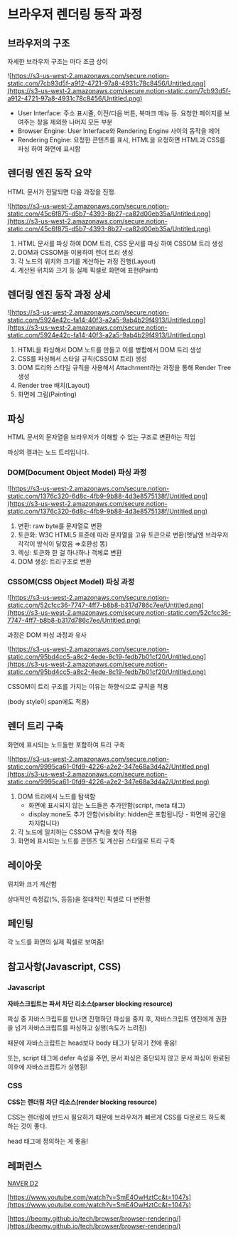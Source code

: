 # 브라우저 렌더링 동작 과정

## 브라우저의 구조

자세한 브라우저 구조는 마다 조금 상이

![https://s3-us-west-2.amazonaws.com/secure.notion-static.com/7cb93d5f-a912-4721-97a8-4931c78c8456/Untitled.png](https://s3-us-west-2.amazonaws.com/secure.notion-static.com/7cb93d5f-a912-4721-97a8-4931c78c8456/Untitled.png)

- User Interface: 주소 표시줄, 이전/다음 버튼, 북마크 메뉴 등. 요청한 페이지를 보여주는 창을 제외한 나머지 모든 부분
- Browser Engine: User Interface와 Rendering Engine 사이의 동작을 제어
- Rendering Engine: 요청한 콘텐츠를 표시, HTML을 요청하면 HTML과 CSS를 파싱 하여 화면에 표시함

## 렌더링 엔진 동작 요약

HTML 문서가 전달되면 다음 과정을 진행.

![https://s3-us-west-2.amazonaws.com/secure.notion-static.com/45c6f875-d5b7-4393-8b27-ca82d00eb35a/Untitled.png](https://s3-us-west-2.amazonaws.com/secure.notion-static.com/45c6f875-d5b7-4393-8b27-ca82d00eb35a/Untitled.png)

1. HTML 문서를 파싱 하여 DOM 트리, CSS 문서를 파싱 하여 CSSOM 트리 생성
2. DOM과 CSSOM을 이용하여 렌더 트리 생성
3. 각 노드의 위치와 크기를 계산하는 과정 진행(Layout)
4. 계산된 위치와 크기 등 실제 픽셀로 화면에 표현(Paint)

## 렌더링 엔진 동작 과정 상세

![https://s3-us-west-2.amazonaws.com/secure.notion-static.com/5924e42c-fa14-40f3-a2a5-9ab4b29f4913/Untitled.png](https://s3-us-west-2.amazonaws.com/secure.notion-static.com/5924e42c-fa14-40f3-a2a5-9ab4b29f4913/Untitled.png)

1. HTML을 파싱해서 DOM 노드를 만들고 이를 병합해서 DOM 트리 생성
2. CSS를 파싱해서 스타일 규칙(CSSOM 트리) 생성
3. DOM 트리와 스타일 규칙을 사용해서 Attachment라는 과정을 통해 Render Tree 생성
4. Render tree 배치(Layout)
5. 화면에 그림(Painting)

## 파싱

HTML 문서의 문자열을 브라우저가 이해할 수 있는 구조로 변환하는 작업

파싱의 결과는 노드 트리입니다.

### DOM(Document Object Model) 파싱 과정

![https://s3-us-west-2.amazonaws.com/secure.notion-static.com/1376c320-6d8c-4fb9-9b88-4d3e8575138f/Untitled.png](https://s3-us-west-2.amazonaws.com/secure.notion-static.com/1376c320-6d8c-4fb9-9b88-4d3e8575138f/Untitled.png)

1. 변환: raw byte를 문자열로 변환
2. 토큰화: W3C HTML5 표준에 따라 문자열을 고유 토큰으로 변환(엣날엔 브라우저 각각이 방식이 달랐음 ⇒호환성 똥)
3. 렉싱: 토큰화 한 걸 하나하나 객체로 변환
4. DOM 생성: 트리구조로 변환

### CSSOM(CSS Object Model) 파싱 과정

![https://s3-us-west-2.amazonaws.com/secure.notion-static.com/52cfcc36-7747-4ff7-b8b8-b317d786c7ee/Untitled.png](https://s3-us-west-2.amazonaws.com/secure.notion-static.com/52cfcc36-7747-4ff7-b8b8-b317d786c7ee/Untitled.png)

과정은 DOM 파싱 과정과 유사

![https://s3-us-west-2.amazonaws.com/secure.notion-static.com/95bd4cc5-a8c2-4ede-8c19-fedb7b01cf20/Untitled.png](https://s3-us-west-2.amazonaws.com/secure.notion-static.com/95bd4cc5-a8c2-4ede-8c19-fedb7b01cf20/Untitled.png)

CSSOM이 트리 구조를 가지는 이유는 하향식으로 규칙을 적용

(body style이 span에도 적용)

## 렌더 트리 구축

화면에 표시되는 노드들만 포함하여 트리 구축

![https://s3-us-west-2.amazonaws.com/secure.notion-static.com/9995ca61-0fd9-4226-a2e2-347e68a3d4a2/Untitled.png](https://s3-us-west-2.amazonaws.com/secure.notion-static.com/9995ca61-0fd9-4226-a2e2-347e68a3d4a2/Untitled.png)

1. DOM 트리에서 노드를 탐색함
   - 화면에 표시되지 않는 노드들은 추가안함(script, meta 태그)
   - display:none도 추가 안함(visibility: hidden은 포함됩니당 - 화면에 공간을 차지합니다)
2. 각 노드에 일치하는 CSSOM 규칙을 찾아 적용
3. 화면에 표시되는 노드를 콘텐츠 및 계산된 스타일로 트리 구축

## 레이아웃

위치와 크기 계산함

상대적인 측정값(%, 등등)을 절대적인 픽셀로 다 변환함

## 페인팅

각 노드를 화면의 실제 픽셀로 보여줌!

## 참고사항(Javascript, CSS)

### Javascript

**자바스크립트는 파서 차단 리소스(parser blocking resource)**

파싱 중 자바스크립트를 만나면 진행하던 파싱을 중지 후, 자바스크립트 엔진에게 권한을 넘겨 자바스크립트를 파싱하고 실행(속도가 느려짐)

때문에 자바스크립트는 head보다 body 태그가 닫히기 전에 좋음!

또는, script 태그에 defer 속성을 주면, 문서 파싱은 중단되지 않고 문서 파싱이 완료된 이후에 자바스크립트가 실행됨!

### CSS

**CSS는 렌더링 차단 리소스(render blocking resource)**

CSS는 렌더링에 반드시 필요하기 때문에 브라우저가 빠르게 CSS를 다운로드 하도록 하는 것이 좋다.

head 태그에 정의하는 게 좋음!

## 레퍼런스

[NAVER D2](https://d2.naver.com/helloworld/59361)

[https://www.youtube.com/watch?v=SmE4OwHztCc&t=1047s](https://www.youtube.com/watch?v=SmE4OwHztCc&t=1047s)

[https://beomy.github.io/tech/browser/browser-rendering/](https://beomy.github.io/tech/browser/browser-rendering/)
